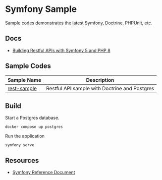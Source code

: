 # Symfony Sample

Sample codes demonstrates the latest Symfony, Doctrine, PHPUnit, etc. 

## Docs

* [Building Restful APIs with Symfony 5 and PHP 8](./docs/rest.md)

## Sample Codes

|Sample Name| Description|
|---|---|
|[rest-sample](https://github.com/hantsy/symfony-sample/tree/master/rest-sample)| Restful API sample with Doctrine and Postgres|

## Build 

Start a Postgres database.

```
docker compose up postgres
```

Run the application

```
symfony serve
```

## Resources

* [Symfony Reference Document](https://symfony.com/doc/current/index.html)

